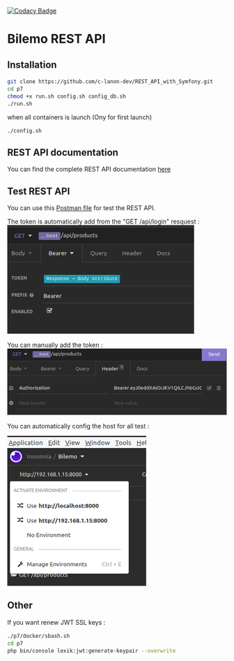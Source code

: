 [![Codacy Badge](https://app.codacy.com/project/badge/Grade/9846aeebc05b4d5d96d837af975836c2)](https://www.codacy.com/gh/clopenclassrooms/p7/dashboard?utm_source=github.com&amp;utm_medium=referral&amp;utm_content=clopenclassrooms/p7&amp;utm_campaign=Badge_Grade)

# Bilemo REST API

## Installation
```Bash
git clone https://github.com/c-lanon-dev/REST_API_with_Symfony.git
cd p7
chmod +x run.sh config.sh config_db.sh
./run.sh
```
when all containers is launch (Ony for first launch)
```Bash
./config.sh
```

## REST API documentation
You can find the complete REST API documentation [here](https://github.com/c-lanon-dev/REST_API_with_Symfony/blob/main/Documentation/documentation.md)

## Test REST API
You can use this [Postman file](https://github.com/c-lanon-dev/REST_API_with_Symfony/blob/main/Documentation/Postman.json) for test the REST API.

The token is automatically add from the "GET /api/login" resquest : 
![](https://github.com/c-lanon-dev/REST_API_with_Symfony/blob/main/Documentation/img/bearer1.png)

You can manually add the token : 
![](https://github.com/c-lanon-dev/REST_API_with_Symfony/blob/main/Documentation/img/bearer2.png)

You can automatically config the host for all test :

![](https://github.com/c-lanon-dev/REST_API_with_Symfony/blob/main/Documentation/img/config_host.png)

## Other
If you want renew JWT SSL keys :
```Bash
./p7/docker/sbash.sh
cd p7
php bin/console lexik:jwt:generate-keypair --overwrite
```